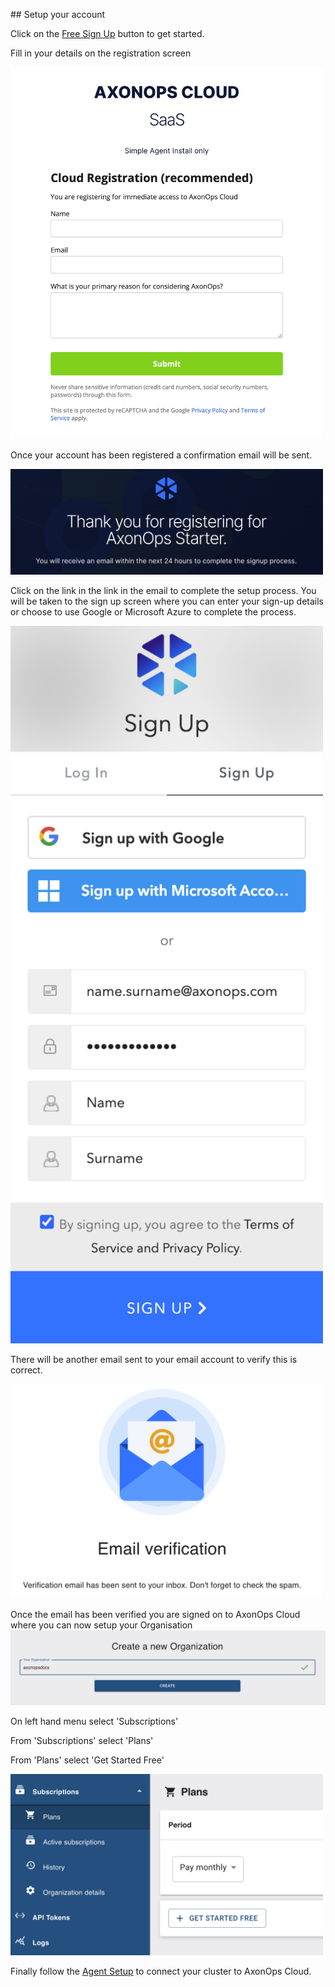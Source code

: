 ## Setup your account 

Click on the <a href="https://axonops.com/starter/"><span class="sign-up-button">Free Sign Up</span></a> button to get started.

Fill in your details on the registration screen

<img src="/get_started/CloudRegistration.png" width="500">

Once your account has been registered a confirmation email will be sent. 

<img src="/get_started/confirmation.png" width="500">

Click on the link in the link in the email to complete the setup process. 
You will be taken to the sign up screen where you can enter your sign-up details or choose to use Google or Microsoft Azure to complete the process.

<img src="/get_started/signup.png" width="500">

There will be another email sent to your email account to verify this is correct. 

<img src="/get_started/email_verification.png" width="500">

Once the email has been verified you are signed on to AxonOps Cloud where you can now setup your Organisation
<img src="/get_started/create_new_org.png" width="700">

On left hand menu select 'Subscriptions'

From 'Subscriptions' select 'Plans'

From 'Plans' select 'Get Started Free'

<img src="/get_started/get_started_free.png" width="500">

Finally follow the [Agent Setup](/get_started/agent_setup/) to connect your cluster to AxonOps Cloud.